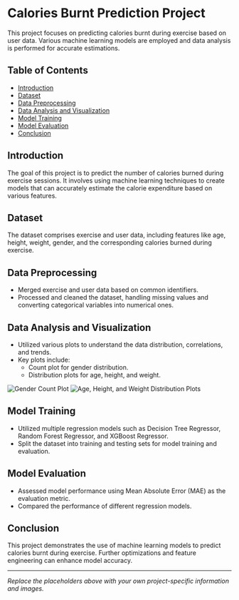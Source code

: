 # Calories Burnt Prediction Project

This project focuses on predicting calories burnt during exercise based on user data. Various machine learning models are employed and data analysis is performed for accurate estimations.

## Table of Contents
- [Introduction](#introduction)
- [Dataset](#dataset)
- [Data Preprocessing](#data-preprocessing)
- [Data Analysis and Visualization](#data-analysis-and-visualization)
- [Model Training](#model-training)
- [Model Evaluation](#model-evaluation)
- [Conclusion](#conclusion)

## Introduction

The goal of this project is to predict the number of calories burned during exercise sessions. It involves using machine learning techniques to create models that can accurately estimate the calorie expenditure based on various features.

## Dataset

The dataset comprises exercise and user data, including features like age, height, weight, gender, and the corresponding calories burned during exercise.

## Data Preprocessing

- Merged exercise and user data based on common identifiers.
- Processed and cleaned the dataset, handling missing values and converting categorical variables into numerical ones.

## Data Analysis and Visualization

- Utilized various plots to understand the data distribution, correlations, and trends.
- Key plots include:
  - Count plot for gender distribution.
  - Distribution plots for age, height, and weight.

![Gender Count Plot](path/to/gender_count_plot.png)
![Age, Height, and Weight Distribution Plots](path/to/age_height_weight_distribution_plots.png)

## Model Training

- Utilized multiple regression models such as Decision Tree Regressor, Random Forest Regressor, and XGBoost Regressor.
- Split the dataset into training and testing sets for model training and evaluation.

## Model Evaluation

- Assessed model performance using Mean Absolute Error (MAE) as the evaluation metric.
- Compared the performance of different regression models.

## Conclusion

This project demonstrates the use of machine learning models to predict calories burnt during exercise. Further optimizations and feature engineering can enhance model accuracy.

---

*Replace the placeholders above with your own project-specific information and images.*
